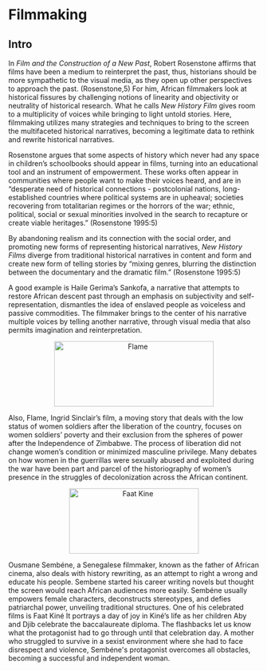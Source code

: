 # Filmmaking

## Intro

In *Film and the Construction of a New Past*, Robert Rosenstone affirms that films have been a medium to reinterpret the past, thus, historians should be more sympathetic to the visual media, as they open up other perspectives to approach the past. (Rosenstone,5) For him, African filmmakers look at historical fissures by challenging notions of linearity and objectivity or neutrality of historical research. What he calls *New History Film* gives room to a multiplicity of voices while bringing to light untold stories. Here, filmmaking utilizes many strategies and techniques to bring to the screen the multifaceted historical narratives, becoming a legitimate data to rethink and rewrite historical narratives. 


Rosenstone argues that some aspects of history which never had any space in children’s schoolbooks should appear in films, turning into an educational tool and an instrument of empowerment. These works often appear in communities where people want to make their voices heard, and are in “desperate need of historical connections -  postcolonial nations, long-established countries where political systems are in upheaval; societies recovering from totalitarian regimes or the horrors of the war; ethnic, political, social or sexual minorities involved in the search to recapture or create viable heritages.” (Rosenstone 1995:5)


By abandoning realism and its connection with the social order, and promoting new forms of representing historical narratives, *New History Films* diverge from traditional historical narratives in content and form and create new form of telling stories by “mixing genres, blurring the distinction between the documentary and the dramatic film.” (Rosenstone 1995:5)

A good example is Haile Gerima’s Sankofa, a narrative that attempts to restore African descent past through an emphasis on subjectivity and self-representation, dismantles the idea of enslaved people as voiceless and passive commodities. The filmmaker brings to the center of his narrative multiple voices by telling another narrative, through visual media that also permits imagination and reinterpretation. 


<p align="center"> 
<img src="https://miff.com.au/assets/films/29626/15630130619flamestill.jpg" alt="Flame" width="320" height="131"/>   
</p>

Also, Flame, Ingrid Sinclair’s film, a moving story that deals with the low status of women soldiers after the liberation of the country, focuses on women soldiers’ poverty and their exclusion from the spheres of power after the Independence of Zimbabwe. The process of liberation did not change women’s condition or minimized masculine privilege. Many debates on how women in the guerrillas were sexually abused and exploited during the war have been part and parcel of the historiography of women’s presence in the struggles of decolonization across the African continent. 

<p align="center"> 
<img src="https://newsreel.org/titleimages/FAAT-KINE.jpg" alt="Faat Kine" width="260" height="131"/>   
</p>

Ousmane Sembéne, a Senegalese filmmaker, known as the father of African cinema, also deals with history rewriting, as an attempt to right a wrong and educate his people. Sembene started his career writing novels but thought the screen would reach African audiences more easily. Sembéne usually empowers female characters, deconstructs stereotypes, and defies patriarchal power, unveiling traditional structures. One of his celebrated films is Faat Kiné It portrays a day of joy in Kiné’s life as her children Aby and Djib celebrate the baccalaureate diploma. The flashbacks let us know what the protagonist had to go through until that celebration day. A mother who struggled to survive in a sexist environment where she had to face disrespect and violence, Sembéne's protagonist overcomes all obstacles, becoming a successful and independent woman.
	





